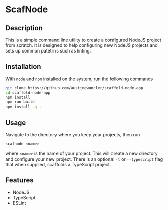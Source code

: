 # ScafNode

## Description

This is a simple command line utility to create a configured NodeJS project from scratch.
It is designed to help configuring new NodeJS projects and sets up common patetrns such as linting.

## Installation

With `node` and `npm` installed on the system, run the following commands

```sh
git clone https://github.com/austinewuncler/scaffold-node-app
cd scaffold-node-app
npm install
npm run build
npm install -g .
```

## Usage

Navigate to the directory where you keep your projects, then run

```sh
scafnode <name>
```

where `<name>` is the name of your project. This will create a new directory and configure your new project.
There is an optional `-t` or `--typescript` flag that when supplied, scaffolds a TypeScript project.

## Features

- NodeJS
- TypeScript
- ESLint
